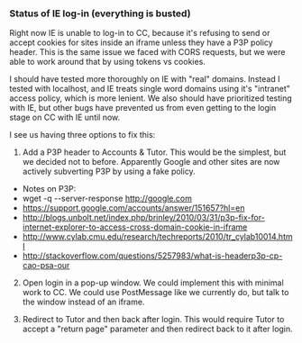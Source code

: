 ### Status of IE log-in (everything is busted)

Right now IE is unable to log-in to CC, because it's refusing to send or accept cookies for sites inside an iframe unless they have a P3P policy header.  This is the same issue we faced with CORS requests, but we were able to work around that by using tokens vs cookies.

I should have tested more thoroughly on IE with "real" domains.  Instead I tested with localhost, and IE treats single word domains using it's "intranet" access policy, which is more lenient.  We also should have prioritized testing with IE, but other bugs have prevented us from even getting to the login stage on CC with IE until now.

I see us having three options to fix this:

1) Add a P3P header to Accounts & Tutor.  This would be the simplest, but we decided not to before.  Apparently Google and other sites are now actively subverting P3P by using a fake policy.
  * Notes on P3P:
   * wget -q --server-response http://google.com
   * https://support.google.com/accounts/answer/151657?hl=en
   * http://blogs.unbolt.net/index.php/brinley/2010/03/31/p3p-fix-for-internet-explorer-to-access-cross-domain-cookie-in-iframe
   * http://www.cylab.cmu.edu/research/techreports/2010/tr_cylab10014.html
   * http://stackoverflow.com/questions/5257983/what-is-headerp3p-cp-cao-psa-our

2) Open login in a pop-up window.  We could implement this with minimal work to CC.  We could use PostMessage like we currently do, but talk to the window instead of an iframe.

3) Redirect to Tutor and then back after login.  This would require Tutor to accept a "return page" parameter and then redirect back to it after login.
